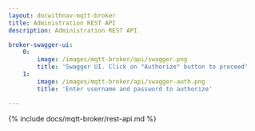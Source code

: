 ```yaml
---
layout: docwithnav-mqtt-broker
title: Administration REST API
description: Administration REST API

broker-swagger-ui:
    0:
        image: /images/mqtt-broker/api/swagger.png
        title: 'Swagger UI. Click on "Authorize" button to proceed'
    1:
        image: /images/mqtt-broker/api/swagger-auth.png
        title: 'Enter username and password to authorize'

---
```


{% include docs/mqtt-broker/rest-api.md %}
